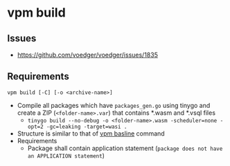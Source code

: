 # vpm build

## Issues

- https://github.com/voedger/voedger/issues/1835

## Requirements

`vpm build [-C] [-o <archive-name>]`
- Compile all packages which have `packages_gen.go` using tinygo and create a ZIP (`<folder-name>.var`) that contains *.wasm and *.vsql files
  - `tinygo build --no-debug -o <folder-name>.wasm -scheduler=none -opt=2 -gc=leaking -target=wasi .`
- Structure is similar to that of [vpm basline](https://github.com/voedger/voedger/issues/1057) command
- Requirements
  - Package shall contain application statement (`package does not have an APPLICATION statement`)
   